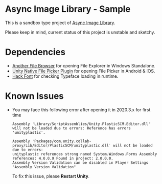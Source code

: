 # Async Image Library - Sample

This is a sandbox type project of [Async Image Library](https://github.com/SrejonKhan/AsyncImageLibrary).

Please keep in mind, current status of this project is unstable and sketchy.

# Dependencies
* [Another File Browser](https://github.com/SrejonKhan/AnotherFileBrowser) for opening File Explorer in Windows Standalone.
* [Unity Native File Picker Plugin]("https://github.com/yasirkula/UnityNativeFilePicker") for opening File Picker in Android & IOS.
* [Hack Font]("https://github.com/source-foundry/Hack") for checking Typeface loading in runtime. 

# Known Issues
- You may face this following error after opening it in 2020.3.x for first time 
    ```
    Assembly 'Library/ScriptAssemblies/Unity.PlasticSCM.Editor.dll' will not be loaded due to errors: Reference has errors 'unityplastic'.
    ```
    ```
    Assembly 'Packages/com.unity.collab-proxy/Lib/Editor/PlasticSCM/unityplastic.dll' will not be loaded due to errors:
    unityplastic references strong named System.Windows.Forms Assembly references: 4.0.0.0 Found in project: 2.0.0.0.
    Assembly Version Validation can be disabled in Player Settings "Assembly Version Validation"
    ```
    To fix this issue, please **Restart Unity**.